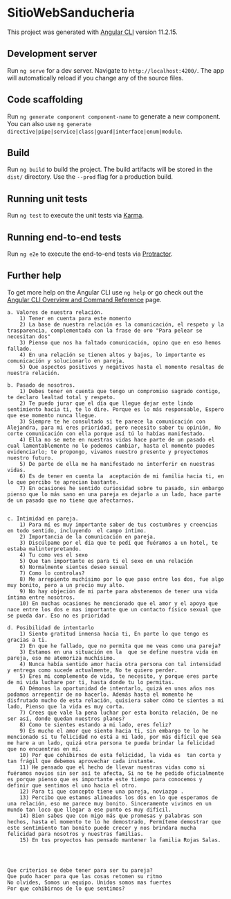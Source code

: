 # SitioWebSanducheria

This project was generated with [Angular CLI](https://github.com/angular/angular-cli) version 11.2.15.

## Development server

Run `ng serve` for a dev server. Navigate to `http://localhost:4200/`. The app will automatically reload if you change any of the source files.

## Code scaffolding

Run `ng generate component component-name` to generate a new component. You can also use `ng generate directive|pipe|service|class|guard|interface|enum|module`.

## Build

Run `ng build` to build the project. The build artifacts will be stored in the `dist/` directory. Use the `--prod` flag for a production build.

## Running unit tests

Run `ng test` to execute the unit tests via [Karma](https://karma-runner.github.io).

## Running end-to-end tests

Run `ng e2e` to execute the end-to-end tests via [Protractor](http://www.protractortest.org/).

## Further help

To get more help on the Angular CLI use `ng help` or go check out the [Angular CLI Overview and Command Reference](https://angular.io/cli) page.






	a. Valores de nuestra relación.
		1) Tener en cuenta para este momento
		2) La base de nuestra relación es la comunicación, el respeto y la trasparencia, complementada con la frase de oro "Para pelear se necesitan dos"
		3) Pienso que nos ha faltado comunicación, opino que en eso hemos fallado.
		4) En una relación se tienen altos y bajos, lo importante es comunicación y solucionarlo en pareja.
		5) Que aspectos positivos y negativos hasta el momento resaltas de nuestra relación.
		
	b. Pasado de nosotros.
		1) Debes tener en cuenta que tengo un compromiso sagrado contigo, te declaro lealtad total y respeto.
		2) Te puedo jurar que el día que llegue dejar este lindo sentimiento hacia ti, te lo dire. Porque es lo más responsable, Espero que ese momento nunca llegue.
		3) Siempre te he consultado si te parece la comunicación con Alejandra, para mi eres prioridad, pero necesito saber tu opinión, No corte comunicación con ella porque así tú lo habías manifestado.
		4) Ella no se mete en nuestras vidas hace parte de un pasado el cual lamentablemente no lo podemos cambiar, hasta el momento puedes evidenciarlo; te propongo, vivamos nuestro presente y proyectemos nuestro futuro.
		5) De parte de ella me ha manifestado no interferir en nuestras vidas.
		6) Es de tener en cuenta la  aceptación de mi familia hacia ti, en lo que percibo te aprecian bastante.  
		7) En ocasiones he sentido curiosidad sobre tu pasado, sin embargo pienso que lo más sano en una pareja es dejarlo a un lado, hace parte de un pasado que no tiene que afectarnos.
		
		
	c. Intimidad en pareja.
		1) Para mí es muy importante saber de tus costumbres y creencias en todo sentido, incluyendo  el campo íntimo.
		2) Importancia de la comunicación en pareja.
		3) Discúlpame por el día que te pedí que fuéramos a un hotel, te estaba malinterpretando. 
		4) Tu como ves el sexo
		5) Que tan importante es para ti el sexo en una relación
		6) Normalmente sientes deseo sexual
		7) Como lo controlas?
		8) Me arrepiento muchísimo por lo que paso entre los dos, fue algo muy bonito, pero a un precio muy alto. 
		9) No hay objeción de mi parte para abstenemos de tener una vida íntima entre nosotros.
		10) En muchas ocasiones he mencionado que el amor y el apoyo que nace entre los dos e mas importante que un contacto físico sexual que se pueda dar. Eso no es prioridad
		
	d. Posibilidad de intentarlo
		1) Siento gratitud inmensa hacia ti, En parte lo que tengo es gracias a ti.
		2) En que he fallado, que no permita que me veas como una pareja?
		3) Estamos en una situación en la  que se define nuestra vida en pareja, eso me atemoriza muchísimo.
		4) Nunca había sentido amor hacia otra persona con tal intensidad y entrega como sucede actualmente, No te quiero perder.
		5) Eres mi complemento de vida, te necesito, y porque eres parte de mi vida luchare por ti, hasta donde tu lo permitas.
		6) Démonos la oportunidad de intentarlo, quizá en unos años nos podamos arrepentir de no hacerlo. Además hasta el momento he disfrutado mucho de esta relación, quisiera saber cómo te sientes a mi lado, Pienso que la vida es muy corta.
		7) Crees que vale la pena luchar por esta bonita relación, De no ser así, donde quedan nuestros planes?
		8) Como te sientes estando a mi lado, eres feliz?
		9) Es mucho el amor que siento hacia ti, sin embargo te lo he mencionado si tu felicidad no está a mi lado, por más difícil que sea me hare a un lado, quizá otra persona te pueda brindar la felicidad que no encuentras en mí.
		10) Por que cohibirnos de esta felicidad, la vida es  tan corta y tan frágil que debemos aprovechar cada instante.
		11) He pensado que el hecho de llevar nuestras vidas como si fuéramos novios sin ser así te afecta, Si no te he pedido oficialmente es porque pienso que es importante este tiempo para conocemos y definir que sentimos el uno hacia el otro.
		12) Para ti que concepto tiene una pareja, noviazgo .
		13) Percibo que estamos alineados los dos en lo que esperamos de una relación, eso me parece muy bonito. Sinceramente vivimos en un mundo tan loco que llegar a ese punto es muy difícil.
		14) Bien sabes que con migo más que promesas y palabras son hechos, hasta el momento te lo he demostrado, Permíteme demostrar que este sentimiento tan bonito puede crecer y nos brindara mucha felicidad para nosotros y nuestras familias.
		15) En tus proyectos has pensado mantener la familia Rojas Salas.
		
		


	Que criterios se debe tener para ser tu pareja?
	Que pudo hacer para que las cosas retomen su ritmo
	No olvides, Somos un equipo. Unidos somos mas fuertes
	Por que cohibirnos de lo que sentimos?
